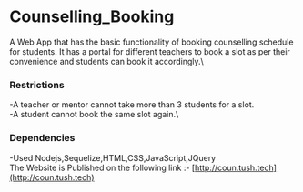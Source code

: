 # Counselling_Booking
A Web App that has the basic functionality of booking counselling schedule for students.
It has a portal for different teachers to book a slot as per their convenience and students can book it accordingly.\
### Restrictions
-A teacher or mentor cannot take more than 3 students for a slot.\
-A student cannot book the same slot again.\
### Dependencies
-Used Nodejs,Sequelize,HTML,CSS,JavaScript,JQuery\
The Website is Published on the following link :- [http://coun.tush.tech](http://coun.tush.tech)
